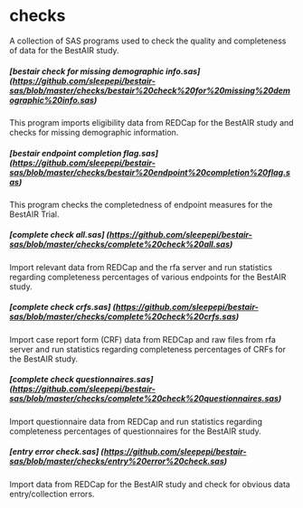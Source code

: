 checks
======
A collection of SAS programs used to check the quality and completeness of data for the BestAIR study.

##### [bestair check for missing demographic info.sas] (https://github.com/sleepepi/bestair-sas/blob/master/checks/bestair%20check%20for%20missing%20demographic%20info.sas) <br />
This program imports eligibility data from REDCap for the BestAIR study and checks for missing demographic information.

##### [bestair endpoint completion flag.sas] (https://github.com/sleepepi/bestair-sas/blob/master/checks/bestair%20endpoint%20completion%20flag.sas) <br />
This program checks the completedness of endpoint measures for the BestAIR Trial.

##### [complete check all.sas] (https://github.com/sleepepi/bestair-sas/blob/master/checks/complete%20check%20all.sas) <br />
Import relevant data from REDCap and the rfa server and run statistics regarding completeness percentages of various endpoints for the BestAIR study.

##### [complete check crfs.sas] (https://github.com/sleepepi/bestair-sas/blob/master/checks/complete%20check%20crfs.sas) <br />
Import case report form (CRF) data from REDCap and raw files from rfa server and run statistics regarding completeness percentages of CRFs for the BestAIR study.

##### [complete check questionnaires.sas] (https://github.com/sleepepi/bestair-sas/blob/master/checks/complete%20check%20questionnaires.sas) <br />
Import questionnaire data from REDCap and run statistics regarding completeness percentages of questionnaires for the BestAIR study.

##### [entry error check.sas] (https://github.com/sleepepi/bestair-sas/blob/master/checks/entry%20error%20check.sas) <br />
Import data from REDCap for the BestAIR study and check for obvious data entry/collection errors.
